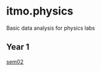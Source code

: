 # itmo.physics
Basic data analysis for physics labs
## Year 1
[sem02](https://github.com/mrskycriper/itmo.physics/tree/master/sem02)
